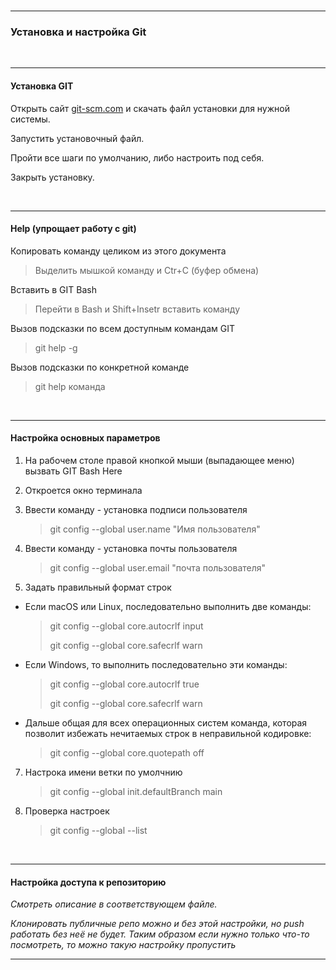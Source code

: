 <br>

***
### Установка и настройка Git

<br>

***
#### Установка GIT
   Открыть сайт [git-scm.com](https://git-scm.com/) и скачать файл установки для нужной системы.
   
   Запустить установочный файл.
   
   Пройти все шаги по умолчанию, либо настроить под себя.
   
   Закрыть установку.

<br>

***
#### Help (упрощает работу с git)
Копировать команду целиком из этого документа
   >   Выделить мышкой команду и Ctr+C (буфер обмена)
 
Вставить в GIT Bash
   >   Перейти в Bash и Shift+Insetr вставить команду

Вызов подсказки по всем доступным командам GIT
   >   git help -g

Вызов подсказки по конкретной команде
   >   git help команда

<br>

***
#### Настройка основных параметров
1.  На рабочем столе правой кнопкой мыши (выпадающее меню) вызвать GIT Bash Here
2.  Откроется окно терминала
3.  Ввести команду   - установка подписи пользователя 
      >   git config --global user.name "Имя пользователя"
      
5.  Ввести команду  -  установка почты пользователя 
      >   git config --global user.email "почта пользователя"
      
6.  Задать правильный формат строк
   
*   Если macOS или Linux, последовательно выполнить две команды: 
      >  git config --global core.autocrlf input
      > 
      >  git config --global core.safecrlf warn

*   Если Windows, то выполнить последовательно эти команды: 
      >git config --global core.autocrlf true
      > 
      >git config --global core.safecrlf warn

*   Дальше общая для всех операционных систем команда, которая позволит избежать нечитаемых строк в неправильной кодировке: 
      >  git config --global core.quotepath off

7. Настрока имени ветки по умолчнию 
      >  git config --global init.defaultBranch main

8. Проверка настроек 
      >   git config --global --list

<br>

***
#### Настройка доступа к репозиторию
*Смотреть описание в соответствующем файле.*

*Клонировать публичные репо можно и без этой настройки, но push работать без неё не будет. Таким образом если нужно только что-то посмотреть, то можно такую настройку пропустить*

***
